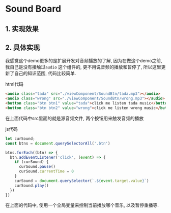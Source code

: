 # Sound Board

## 1. 实现效果
<SoundBoard />

## 2. 具体实现
我感觉这个demo更多的是扩展开发对音频播放的了解, 因为在做这个demo之前, 我自己是没有接触过`audio` 这个组件的, 更不用说音频的播放和暂停了, 所以这里更新了自己的知识范围, 代码比较简单.

html代码
```html
<audio class="tada" src="./viewComponent/SoundBtn/tada.mp3"></audio>
<audio class="wrong" src="./viewComponent/SoundBtn/wrong.mp3"></audio>
<button class="btn btn1" value="tada">click me listen tada music</button>
<button class="btn btn2" value="wrong">click me listen wrong music</button>
```
在上面代码中src里面的就是源音频文件, 两个按钮用来触发音频的播放

js代码
```javascript
let curSound;
const btns = document.querySelectorAll('.btn')

btns.forEach((btn) => {
  btn.addEventListener('click', (event) => {
    if (curSound) {
      curSound.pause()
      curSound.currentTime = 0
    }
    curSound = document.querySelector(`.${event.target.value}`)
    curSound.play()
  })
})
```
在上面的代码中, 使用一个全局变量来控制当前播放哪个音乐, 以及暂停重播等.

<script setup>
import SoundBoard from './viewComponent/SoundBtn/SoundBtn.vue'
</script>
